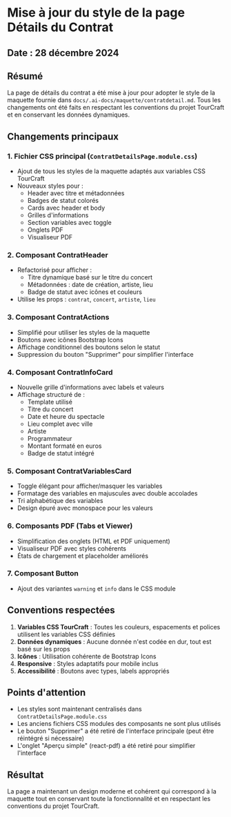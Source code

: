 # Mise à jour du style de la page Détails du Contrat

## Date : 28 décembre 2024

## Résumé
La page de détails du contrat a été mise à jour pour adopter le style de la maquette fournie dans `docs/.ai-docs/maquette/contratdetail.md`. Tous les changements ont été faits en respectant les conventions du projet TourCraft et en conservant les données dynamiques.

## Changements principaux

### 1. Fichier CSS principal (`ContratDetailsPage.module.css`)
- Ajout de tous les styles de la maquette adaptés aux variables CSS TourCraft
- Nouveaux styles pour :
  - Header avec titre et métadonnées
  - Badges de statut colorés
  - Cards avec header et body
  - Grilles d'informations
  - Section variables avec toggle
  - Onglets PDF
  - Visualiseur PDF

### 2. Composant ContratHeader
- Refactorisé pour afficher :
  - Titre dynamique basé sur le titre du concert
  - Métadonnées : date de création, artiste, lieu
  - Badge de statut avec icônes et couleurs
- Utilise les props : `contrat`, `concert`, `artiste`, `lieu`

### 3. Composant ContratActions
- Simplifié pour utiliser les styles de la maquette
- Boutons avec icônes Bootstrap Icons
- Affichage conditionnel des boutons selon le statut
- Suppression du bouton "Supprimer" pour simplifier l'interface

### 4. Composant ContratInfoCard
- Nouvelle grille d'informations avec labels et valeurs
- Affichage structuré de :
  - Template utilisé
  - Titre du concert
  - Date et heure du spectacle
  - Lieu complet avec ville
  - Artiste
  - Programmateur
  - Montant formaté en euros
  - Badge de statut intégré

### 5. Composant ContratVariablesCard
- Toggle élégant pour afficher/masquer les variables
- Formatage des variables en majuscules avec double accolades
- Tri alphabétique des variables
- Design épuré avec monospace pour les valeurs

### 6. Composants PDF (Tabs et Viewer)
- Simplification des onglets (HTML et PDF uniquement)
- Visualiseur PDF avec styles cohérents
- États de chargement et placeholder améliorés

### 7. Composant Button
- Ajout des variantes `warning` et `info` dans le CSS module

## Conventions respectées

1. **Variables CSS TourCraft** : Toutes les couleurs, espacements et polices utilisent les variables CSS définies
2. **Données dynamiques** : Aucune donnée n'est codée en dur, tout est basé sur les props
3. **Icônes** : Utilisation cohérente de Bootstrap Icons
4. **Responsive** : Styles adaptatifs pour mobile inclus
5. **Accessibilité** : Boutons avec types, labels appropriés

## Points d'attention

- Les styles sont maintenant centralisés dans `ContratDetailsPage.module.css`
- Les anciens fichiers CSS modules des composants ne sont plus utilisés
- Le bouton "Supprimer" a été retiré de l'interface principale (peut être réintégré si nécessaire)
- L'onglet "Aperçu simple" (react-pdf) a été retiré pour simplifier l'interface

## Résultat
La page a maintenant un design moderne et cohérent qui correspond à la maquette tout en conservant toute la fonctionnalité et en respectant les conventions du projet TourCraft. 